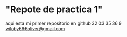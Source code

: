 # "Repote de practica 1"
aqui esta mi primer repositorio en github
32 03 35 36 9
wiloby666oliver@gmail.com
